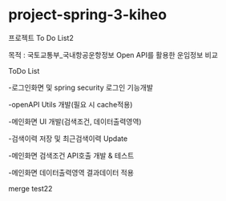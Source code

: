 # project-spring-3-kiheo

프로젝트 To Do List2

목적 : 국토교통부_국내항공운항정보 Open API를 활용한 운임정보 비교

ToDo List

-로그인화면 및 spring security 로그인 기능개발

-openAPI Utils 개발(필요 시 cache적용)

-메인화면 UI 개발(검색조건, 데이터출력영역)

-검색이력 저장 및 최근검색이력 Update

-메인화면 검색조건 API호출 개발 & 테스트

-메인화면 데이터출력영역 결과데이터 적용



merge test22